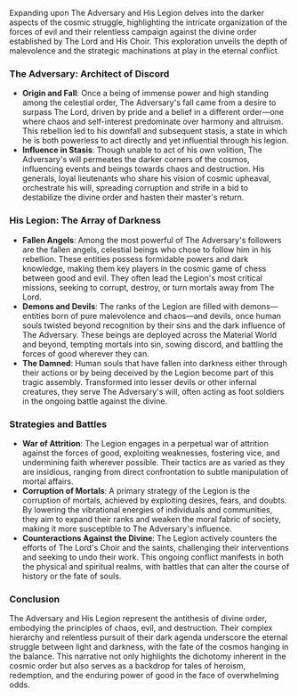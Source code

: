 Expanding upon The Adversary and His Legion delves into the darker aspects of the cosmic struggle, highlighting the intricate organization of the forces of evil and their relentless campaign against the divine order established by The Lord and His Choir. This exploration unveils the depth of malevolence and the strategic machinations at play in the eternal conflict.

### The Adversary: Architect of Discord

- **Origin and Fall**: Once a being of immense power and high standing among the celestial order, The Adversary's fall came from a desire to surpass The Lord, driven by pride and a belief in a different order—one where chaos and self-interest predominate over harmony and altruism. This rebellion led to his downfall and subsequent stasis, a state in which he is both powerless to act directly and yet influential through his legion.
- **Influence in Stasis**: Though unable to act of his own volition, The Adversary's will permeates the darker corners of the cosmos, influencing events and beings towards chaos and destruction. His generals, loyal lieutenants who share his vision of cosmic upheaval, orchestrate his will, spreading corruption and strife in a bid to destabilize the divine order and hasten their master's return.

### His Legion: The Array of Darkness

- **Fallen Angels**: Among the most powerful of The Adversary's followers are the fallen angels, celestial beings who chose to follow him in his rebellion. These entities possess formidable powers and dark knowledge, making them key players in the cosmic game of chess between good and evil. They often lead the Legion's most critical missions, seeking to corrupt, destroy, or turn mortals away from The Lord.
- **Demons and Devils**: The ranks of the Legion are filled with demons—entities born of pure malevolence and chaos—and devils, once human souls twisted beyond recognition by their sins and the dark influence of The Adversary. These beings are deployed across the Material World and beyond, tempting mortals into sin, sowing discord, and battling the forces of good wherever they can.
- **The Damned**: Human souls that have fallen into darkness either through their actions or by being deceived by the Legion become part of this tragic assembly. Transformed into lesser devils or other infernal creatures, they serve The Adversary's will, often acting as foot soldiers in the ongoing battle against the divine.

### Strategies and Battles

- **War of Attrition**: The Legion engages in a perpetual war of attrition against the forces of good, exploiting weaknesses, fostering vice, and undermining faith wherever possible. Their tactics are as varied as they are insidious, ranging from direct confrontation to subtle manipulation of mortal affairs.
- **Corruption of Mortals**: A primary strategy of the Legion is the corruption of mortals, achieved by exploiting desires, fears, and doubts. By lowering the vibrational energies of individuals and communities, they aim to expand their ranks and weaken the moral fabric of society, making it more susceptible to The Adversary's influence.
- **Counteractions Against the Divine**: The Legion actively counters the efforts of The Lord's Choir and the saints, challenging their interventions and seeking to undo their work. This ongoing conflict manifests in both the physical and spiritual realms, with battles that can alter the course of history or the fate of souls.

### Conclusion

The Adversary and His Legion represent the antithesis of divine order, embodying the principles of chaos, evil, and destruction. Their complex hierarchy and relentless pursuit of their dark agenda underscore the eternal struggle between light and darkness, with the fate of the cosmos hanging in the balance. This narrative not only highlights the dichotomy inherent in the cosmic order but also serves as a backdrop for tales of heroism, redemption, and the enduring power of good in the face of overwhelming odds.